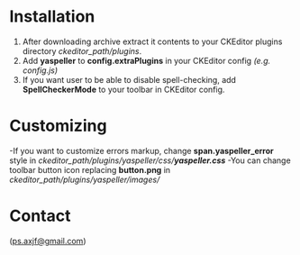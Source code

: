 Installation
========================
1. After downloading archive extract it contents to your CKEditor plugins directory *ckeditor_path/plugins*.
2. Add **yaspeller** to **config.extraPlugins** in your CKEditor config *(e.g. config.js)*
3. If you want user to be able to disable spell-checking, add **SpellCheckerMode** to your toolbar in CKEditor config.

Customizing
========================
-If you want to customize errors markup, change **span.yaspeller_error** style in *ckeditor_path/plugins/yaspeller/css/**yaspeller.css***
-You can change toolbar button icon replacing **button.png** in *ckeditor_path/plugins/yaspeller/images/*

Contact
========================
(ps.axjf@gmail.com)

